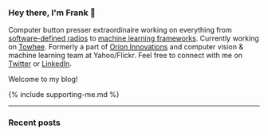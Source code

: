 ### Hey there, I'm Frank 👋

Computer button presser extraordinaire working on everything from [software-defined radios](https://github.com/fzliu/osdr-q10) to [machine learning frameworks](https://towhee.io). Currently working on [Towhee](https://github.com/towhee-io/towhee). Formerly a part of [Orion Innovations](https://orioniot.cn) and computer vision & machine learning team at Yahoo/Flickr. Feel free to connect with me on [Twitter](https://twitter.com/frankzliu) or [LinkedIn](https://linkedin.com/in/fzliu).

Welcome to my blog!

{% include supporting-me.md %}

---

### Recent posts

